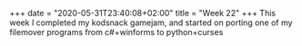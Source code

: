 +++
date = "2020-05-31T23:40:08+02:00"
title = "Week 22"
+++
This week I completed my kodsnack gamejam, and started on porting one of my filemover programs from c#+winforms to python+curses
